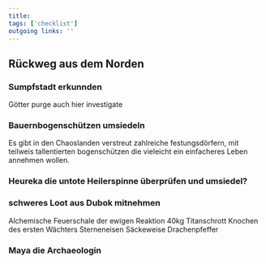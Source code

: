 ```yaml
---
title:   
tags: ['checklist']
outgoing links: ''  
---
```

## Rückweg aus dem Norden
### Sumpfstadt erkunnden
Götter purge auch hier investigate
### Bauernbogenschützen umsiedeln  
Es gibt in den Chaoslanden verstreut zahlreiche festungsdörfern, mit teilweis tallentierten bogenschützen die vieleicht ein einfacheres Leben annehmen wollen.  
### Heureka die untote Heilerspinne überprüfen und umsiedel?   
### schweres Loot aus Dubok mitnehmen
Alchemische Feuerschale der ewigen Reaktion
40kg Titanschrott
Knochen des ersten Wächters
Sterneneisen
Säckeweise Drachenpfeffer
### Maya die Archaeologin
